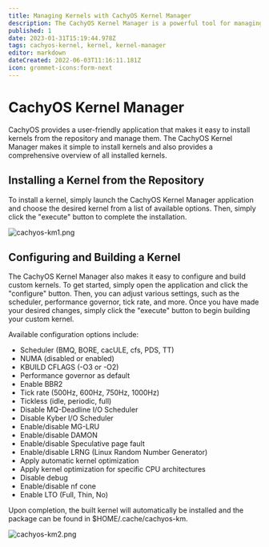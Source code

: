 ```yaml
---
title: Managing Kernels with CachyOS Kernel Manager
description: The CachyOS Kernel Manager is a powerful tool for managing kernels, allowing users to easily install or build custom kernels with ease.
published: 1
date: 2023-01-31T15:19:44.978Z
tags: cachyos-kernel, kernel, kernel-manager
editor: markdown
dateCreated: 2022-06-03T11:16:11.181Z
icon: grommet-icons:form-next
---
```


# CachyOS Kernel Manager

CachyOS provides a user-friendly application that makes it easy to install kernels from the repository and manage them.
The CachyOS Kernel Manager makes it simple to install kernels and also provides a comprehensive overview of all installed kernels.

## Installing a Kernel from the Repository

To install a kernel, simply launch the CachyOS Kernel Manager application and choose the desired kernel from a list of available options.
Then, simply click the "execute" button to complete the installation.

![cachyos-km1.png](/Images/cachyos-km1.png)

## Configuring and Building a Kernel

The CachyOS Kernel Manager also makes it easy to configure and build custom kernels. To get started, simply open the application and click the "configure" button. Then, you can adjust various settings, such as the scheduler, performance governor, tick rate, and more. Once you have made your desired changes, simply click the "execute" button to begin building your custom kernel.

Available configuration options include:

- Scheduler (BMQ, BORE, cacULE, cfs, PDS, TT)
- NUMA (disabled or enabled)
- KBUILD CFLAGS (-O3 or -O2)
- Performance governor as default
- Enable BBR2
- Tick rate (500Hz, 600Hz, 750Hz, 1000Hz)
- Tickless (idle, periodic, full)
- Disable MQ-Deadline I/O Scheduler
- Disable Kyber I/O Scheduler
- Enable/disable MG-LRU
- Enable/disable DAMON
- Enable/disable Speculative page fault
- Enable/disable LRNG (Linux Random Number Generator)
- Apply automatic kernel optimization
- Apply kernel optimization for specific CPU architectures
- Disable debug
- Enable/disable nf cone
- Enable LTO (Full, Thin, No)

Upon completion, the built kernel will automatically be installed and the package can be found in $HOME/.cache/cachyos-km.

![cachyos-km2.png](/Images/cachyos-km2.png)

